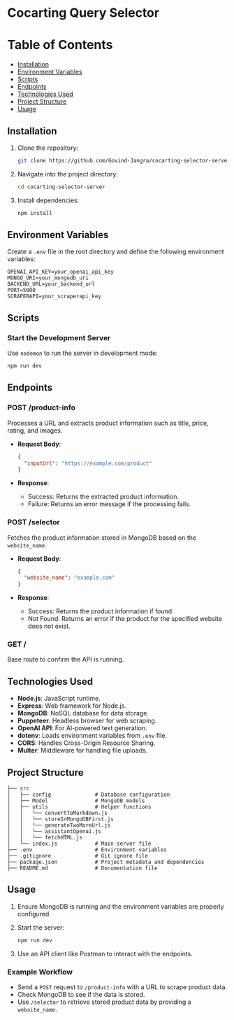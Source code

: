 # Cocarting Query Selector

# Table of Contents

- [Installation](#installation)
- [Environment Variables](#environment-variables)
- [Scripts](#scripts)
- [Endpoints](#endpoints)
- [Technologies Used](#technologies-used)
- [Project Structure](#project-structure)
- [Usage](#usage)

## Installation

1. Clone the repository:

   ```bash
   git clone https://github.com/Govind-Jangra/cocarting-selector-server
   ```
2. Navigate into the project directory:

   ```bash
   cd cocarting-selector-server
   ```
3. Install dependencies:

   ```bash
   npm install
   ```

## Environment Variables

Create a `.env` file in the root directory and define the following environment variables:

```plaintext
OPENAI_API_KEY=your_openai_api_key
MONGO_URI=your_mongodb_uri
BACKEND_URL=your_backend_url
PORT=5000
SCRAPERAPI=your_scraperapi_key
```

## Scripts

### Start the Development Server

Use `nodemon` to run the server in development mode:

```bash
npm run dev
```

## Endpoints

### POST /product-info

Processes a URL and extracts product information such as title, price, rating, and images.

- **Request Body**:

  ```json
  {
    "inputUrl": "https://example.com/product"
  }
  ```
- **Response**:

  - Success: Returns the extracted product information.
  - Failure: Returns an error message if the processing fails.

### POST /selector

Fetches the product information stored in MongoDB based on the `website_name`.

- **Request Body**:

  ```json
  {
    "website_name": "example.com"
  }
  ```
- **Response**:

  - Success: Returns the product information if found.
  - Not Found: Returns an error if the product for the specified website does not exist.

### GET /

Base route to confirm the API is running.

## Technologies Used

- **Node.js**: JavaScript runtime.
- **Express**: Web framework for Node.js.
- **MongoDB**: NoSQL database for data storage.
- **Puppeteer**: Headless browser for web scraping.
- **OpenAI API**: For AI-powered text generation.
- **dotenv**: Loads environment variables from `.env` file.
- **CORS**: Handles Cross-Origin Resource Sharing.
- **Multer**: Middleware for handling file uploads.

## Project Structure

```
├── src
│   ├── config              # Database configuration
│   ├── Model               # MongoDB models
│   ├── utils               # Helper functions
│   │   └── convertToMarkdown.js
│   │   └── storeInMongoDBFirst.js
│   │   └── generateTwoMoreUrl.js
│   │   └── assistantOpenai.js
│   │   └── fetchHTML.js
│   └── index.js            # Main server file
├── .env                    # Environment variables
├── .gitignore              # Git ignore file
├── package.json            # Project metadata and dependencies
├── README.md               # Documentation file
```

## Usage

1. Ensure MongoDB is running and the environment variables are properly configured.
2. Start the server:

   ```bash
   npm run dev
   ```
3. Use an API client like Postman to interact with the endpoints.

### Example Workflow

- Send a `POST` request to `/product-info` with a URL to scrape product data.
- Check MongoDB to see if the data is stored.
- Use `/selector` to retrieve stored product data by providing a `website_name`.
